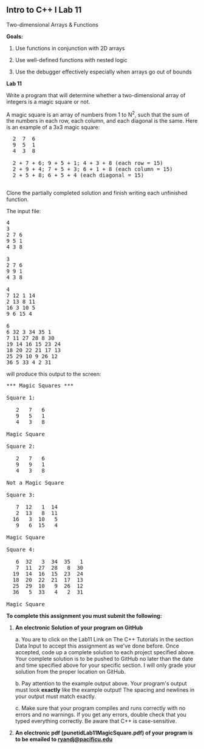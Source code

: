 ## Intro to C++ I Lab 11
 
Two-dimensional Arrays & Functions

**Goals:**

1.  Use functions in conjunction with 2D arrays

2.  Use well-defined functions with nested logic

3.  Use the debugger effectively especially when arrays go out of bounds


**Lab 11**

Write a program that will determine whether a two-dimensional array of
integers is a magic square or not.

A magic square is an array of numbers from 1 to N<sup>2</sup>, such that the sum
of the numbers in each row, each column, and each diagonal is the same.
Here is an example of a 3x3 magic square:

<pre>
  2  7  6
  9  5  1
  4  3  8
  
  2 + 7 + 6; 9 + 5 + 1; 4 + 3 + 8 (each row = 15)
  2 + 9 + 4; 7 + 5 + 3; 6 + 1 + 8 (each column = 15)
  2 + 5 + 8; 6 + 5 + 4 (each diagonal = 15)
 </pre>

Clone the partially completed solution and finish writing each unfinished function.

The input file:

<pre>
4
3
2 7 6
9 5 1
4 3 8

3
2 7 6
9 9 1
4 3 8

4
7 12 1 14
2 13 8 11
16 3 10 5
9 6 15 4

6
6 32 3 34 35 1
7 11 27 28 8 30
19 14 16 15 23 24
18 20 22 21 17 13
25 29 10 9 26 12
36 5 33 4 2 31
</pre>

will produce this output to the screen:

<pre>
*** Magic Squares ***

Square 1:

   2   7   6
   9   5   1
   4   3   8

Magic Square

Square 2:

   2   7   6
   9   9   1
   4   3   8

Not a Magic Square

Square 3:

   7  12   1  14
   2  13   8  11
  16   3  10   5
   9   6  15   4

Magic Square

Square 4:

   6  32   3  34  35   1
   7  11  27  28   8  30
  19  14  16  15  23  24
  18  20  22  21  17  13
  25  29  10   9  26  12
  36   5  33   4   2  31

Magic Square
</pre>
    
**To complete this assignment you must submit the following:**

1.  **An electronic Solution of your program on GitHub**

    a.  You are to click on the Lab11 Link on The C++ Tutorials in the section Data Input to accept this
        assignment as we've done before. Once accepted, code up a
        complete solution to each project specified above. Your
        complete solution is to be pushed to GitHub no later than the
        date and time specified above for your specific section. I will
        only grade your solution from the proper location on GitHub.

    b.  Pay attention to the example output above. Your program's output
        must look **exactly** like the example output! The spacing and
        newlines in your output must match exactly.

    c.  Make sure that your program compiles and runs correctly with no
        errors and no warnings. If you get any errors, double check that
        you typed everything correctly. Be aware that C++ is
        case-sensitive.

2.  **An electronic pdf (punetidLab11MagicSquare.pdf) 
of your program is to be emailed to ryandj@pacificu.edu**
